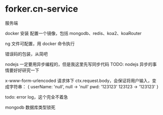 # forker.cn-service

服务端

docker 安装
配置一个镜像，包括 mongodb、redis、koa2、koaRouter

ng 文件可配置，用 docker 命令执行

错误码的包装，从简吧

nodejs 一定要用异步编程的，但是我这里先写同步代码
TODO: nodejs 异步的事情要好好研究一下

x-www-form-urlencoded 请求体下
ctx.request.body，会保证将用户输入，变成字符串：
{
userName: 'null', null -> 'null'
pwd: '123123' 123123 -> '123123'
}

todo: error log，这个完全不着急

mongodb 数据库类型锁死
